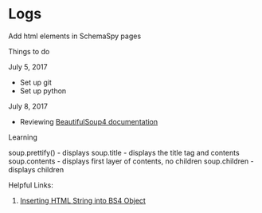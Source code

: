 # Logs
Add html elements in SchemaSpy pages

Things to do

July 5, 2017

* Set up git
* Set up python

July 8, 2017

* Reviewing [BeautifulSoup4 documentation](https://beautiful-soup-4.readthedocs.io/en/latest/)

Learning

soup.prettify() - displays
soup.title - displays the title tag and contents
soup.contents - displays first layer of contents, no children
soup.children - displays children

Helpful Links:

1. [Inserting HTML String into BS4 Object](https://stackoverflow.com/questions/31229981/insert-html-string-into-beautifulsoup-object)
